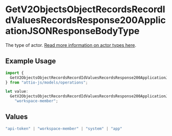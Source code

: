 # GetV2ObjectsObjectRecordsRecordIdValuesRecordsResponse200ApplicationJSONResponseBodyType

The type of actor. [Read more information on actor types here](/docs/actors).

## Example Usage

```typescript
import {
  GetV2ObjectsObjectRecordsRecordIdValuesRecordsResponse200ApplicationJSONResponseBodyType,
} from "attio-js/models/operations";

let value:
  GetV2ObjectsObjectRecordsRecordIdValuesRecordsResponse200ApplicationJSONResponseBodyType =
    "workspace-member";
```

## Values

```typescript
"api-token" | "workspace-member" | "system" | "app"
```
